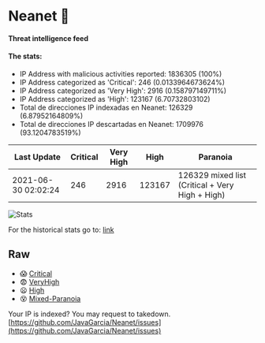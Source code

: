 # Neanet :hocho:
#### Threat intelligence feed
#### The stats:

- IP Address with malicious activities reported: 1836305 (100%)
- IP Address categorized as 'Critical':  246 (0.0133964673624%)
- IP Address categorized as 'Very High':  2916 (0.158797149711%)
- IP Address categorized as 'High':  123167 (6.70732803102)
- Total de direcciones IP indexadas en Neanet:  126329 (6.87952164809%)
- Total de direcciones IP descartadas en Neanet:  1709976 (93.1204783519%)

| Last Update | Critical | Very High | High | Paranoia |
| --- | --- | --- | --- | --- |
| 2021-06-30 02:02:24 | 246 | 2916 | 123167 | 126329 mixed list (Critical + Very High + High)|

![Stats](https://docs.google.com/spreadsheets/d/e/2PACX-1vSnaNMIXVabIpDJjufMlzH7poXnshF3mgd8Is1g9ytUEzVsP5my4Trn8f-xkoLLQ38xpL3HtmUexLo6/pubchart?oid=501124687&format=image)

For the historical stats go to: [link](/stats.csv)
## Raw
- :scream: [Critical](https://raw.githubusercontent.com/JavaGarcia/Neanet/master/blacklists/neanet_critical.txt)
- :fearful: [VeryHigh](https://raw.githubusercontent.com/JavaGarcia/Neanet/master/blacklists/neanet_veryHigh.txtt)
- :frowning: [High](https://raw.githubusercontent.com/JavaGarcia/Neanet/master/blacklists/neanet_high.txt)
- :dizzy_face: [Mixed-Paranoia](https://raw.githubusercontent.com/JavaGarcia/Neanet/master/blacklists/neanet_all.txt)


Your IP is indexed? You may request to takedown. [https://github.com/JavaGarcia/Neanet/issues](https://github.com/JavaGarcia/Neanet/issues)


















































































































































































































































































































































































































































































































































































































































































































































































































































































































































































































































































































































































































































































































































































































































































































































































































































































































































































































































































































































































































































































































































































































































































































































































































































































































































































































































































































































































































































































































































































































































































































































































































































































































































































































































































































































































































































































































































































































































































































































































































































































































































































































































































































































































































































































































































































































































































































































































































































































































































































































































































































































































































































































































































































































































































































































































































































































































































































































































































































































































































































































































































































































































































































































































































































































































































































































































































































































































































































































































































































































































































































































































































































































































































































































































































































